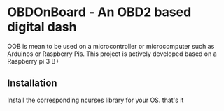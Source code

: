 # OBDOnBoard - An OBD2 based digital dash

OOB is mean to be used on a microcontroller or microcomputer such as Arduinos or Raspberry Pis. This project is actively developed based on a Raspberry pi 3 B+

## Installation

Install the corresponding ncurses library for your OS. that's it
